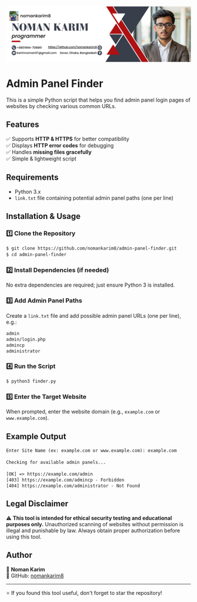 ![logo](https://github.com/nomankarim8/nomankarim8/blob/main/image.png?raw=true)





# Admin Panel Finder

This is a simple Python script that helps you find admin panel login pages of websites by checking various common URLs.

## Features
✅ Supports **HTTP & HTTPS** for better compatibility  
✅ Displays **HTTP error codes** for debugging  
✅ Handles **missing files gracefully**  
✅ Simple & lightweight script

## Requirements
- Python 3.x
- `link.txt` file containing potential admin panel paths (one per line)

## Installation & Usage
### 1️⃣ Clone the Repository
```bash
$ git clone https://github.com/nomankarim8/admin-panel-finder.git
$ cd admin-panel-finder
```

### 2️⃣ Install Dependencies (if needed)
No extra dependencies are required; just ensure Python 3 is installed.

### 3️⃣ Add Admin Panel Paths
Create a `link.txt` file and add possible admin panel URLs (one per line), e.g.:
```
admin
admin/login.php
admincp
administrator
```

### 4️⃣ Run the Script
```bash
$ python3 finder.py
```

### 5️⃣ Enter the Target Website
When prompted, enter the website domain (e.g., `example.com` or `www.example.com`).

## Example Output
```
Enter Site Name (ex: example.com or www.example.com): example.com

Checking for available admin panels...

[OK] => https://example.com/admin
[403] https://example.com/admincp - Forbidden
[404] https://example.com/administrator - Not Found
```

## Legal Disclaimer
⚠️ **This tool is intended for ethical security testing and educational purposes only.** Unauthorized scanning of websites without permission is illegal and punishable by law. Always obtain proper authorization before using this tool.

## Author
👤 **Noman Karim**  
🔗 GitHub: [nomankarim8](https://github.com/nomankarim8)

---
⭐ If you found this tool useful, don't forget to star the repository!

